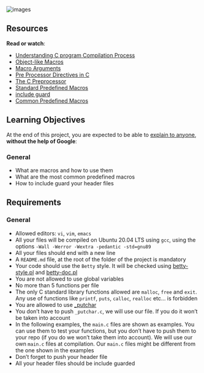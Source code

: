 ![images](https://user-images.githubusercontent.com/90220978/155237143-3e8e678a-8011-424c-a506-cd42ed7833ac.png)

  <h2>Resources</h2>

<p><strong>Read or watch</strong>:</p>

<ul>
<li><a href="/rltoken/UlmUG7PSamY2_qL6xze6wg" title="Understanding C program Compilation Process" target="_blank">Understanding C program Compilation Process</a> </li>
<li><a href="/rltoken/KAqnlwAvPZ84KI2JFlJpSg" title="Object-like Macros" target="_blank">Object-like Macros</a> </li>
<li><a href="/rltoken/cJyU0mmGRx_Wd9x8WwygOQ" title="Macro Arguments" target="_blank">Macro Arguments</a> </li>
<li><a href="/rltoken/A5176irunoejPUjwT3pFCQ" title="Pre Processor Directives in C" target="_blank">Pre Processor Directives in C</a> </li>
<li><a href="/rltoken/lgohqkU5DlzUBkO2MeMmHA" title="The C Preprocessor" target="_blank">The C Preprocessor</a> </li>
<li><a href="/rltoken/C47iIZ3tGug6sklTB7hT_Q" title="Standard Predefined Macros" target="_blank">Standard Predefined Macros</a> </li>
<li><a href="/rltoken/sqLUMtBCgAAXVdhIaVoaWQ" title="include guard" target="_blank">include guard</a> </li>
<li><a href="/rltoken/fJJUPJ-zZXlh3db00FEsJw" title="Common Predefined Macros" target="_blank">Common Predefined Macros</a> </li>
</ul>

<h2>Learning Objectives</h2>

<p>At the end of this project, you are expected to be able to <a href="/rltoken/mn8Yoq1uLMNqJfqX1eFYkw" title="explain to anyone" target="_blank">explain to anyone</a>, <strong>without the help of Google</strong>:</p>

<h3>General</h3>

<ul>
<li>What are macros and how to use them</li>
<li>What are the most common predefined macros</li>
<li>How to include guard your header files</li>
</ul>

<h2>Requirements</h2>

<h3>General</h3>

<ul>
<li>Allowed editors: <code>vi</code>, <code>vim</code>, <code>emacs</code></li>
<li>All your files will be compiled on Ubuntu 20.04 LTS using <code>gcc</code>, using the options <code>-Wall -Werror -Wextra -pedantic -std=gnu89</code></li>
<li>All your files should end with a new line</li>
<li>A <code>README.md</code> file, at the root of the folder of the project is mandatory</li>
<li>Your code should use the <code>Betty</code> style. It will be checked using <a href="https://github.com/holbertonschool/Betty/blob/master/betty-style.pl" title="betty-style.pl" target="_blank">betty-style.pl</a> and <a href="https://github.com/holbertonschool/Betty/blob/master/betty-doc.pl" title="betty-doc.pl" target="_blank">betty-doc.pl</a></li>
<li>You are not allowed to use global variables</li>
<li>No more than 5 functions per file</li>
<li>The only C standard library functions allowed are <code>malloc</code>, <code>free</code> and <code>exit</code>. Any use of functions like <code>printf</code>, <code>puts</code>, <code>calloc</code>, <code>realloc</code> etc… is forbidden</li>
<li>You are allowed to use <a href="https://github.com/holbertonschool/_putchar.c/blob/master/_putchar.c" title="_putchar" target="_blank">_putchar</a></li>
<li>You don’t have to push <code>_putchar.c</code>, we will use our file. If you do it won’t be taken into account</li>
<li>In the following examples, the <code>main.c</code> files are shown as examples. You can use them to test your functions, but you don’t have to push them to your repo (if you do we won’t take them into account). We will use our own <code>main.c</code> files at compilation. Our <code>main.c</code> files might be different from the one shown in the examples</li>
<li>Don’t forget to push your header file</li>
<li>All your header files should be include guarded</li>
</ul>

</div>
